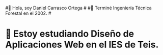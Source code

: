 #👋 Hola, soy Daniel Carrasco Ortega #
#👨 Terminé Ingeniería Técnica Forestal en el 2002. #
# 🌱 Estoy estudiando Diseño de Aplicaciones Web en el IES de Teis. #
